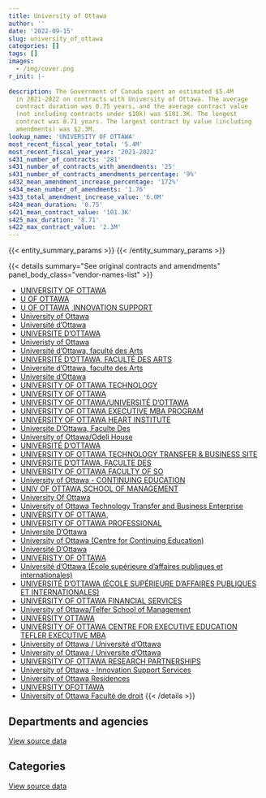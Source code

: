 ```yaml
---
title: University of Ottawa
author: ''
date: '2022-09-15'
slug: university_of_ottawa
categories: []
tags: []
images:
  - /img/cover.png
r_init: |-
  
description: The Government of Canada spent an estimated $5.4M
  in 2021-2022 on contracts with University of Ottawa. The average
  contract duration was 0.75 years, and the average contract value
  (not including contracts under $10k) was $101.3K. The longest
  contract was 8.71 years. The largest contract by value (including
  amendments) was $2.3M.
lookup_name: 'UNIVERSITY OF OTTAWA'
most_recent_fiscal_year_total: '5.4M'
most_recent_fiscal_year_year: '2021-2022'
s431_number_of_contracts: '281'
s431_number_of_contracts_with_amendments: '25'
s431_number_of_contracts_amendments_percentage: '9%'
s432_mean_amendment_increase_percentage: '172%'
s434_mean_number_of_amendments: '1.76'
s433_total_amendment_increase_value: '6.0M'
s424_mean_duration: '0.75'
s421_mean_contract_value: '101.3K'
s425_max_duration: '8.71'
s422_max_contract_value: '2.3M'
---
```


<script src="/rmarkdown-libs/htmlwidgets/htmlwidgets.js"></script>
<link href="/rmarkdown-libs/datatables-css/datatables-crosstalk.css" rel="stylesheet" />
<script src="/rmarkdown-libs/datatables-binding/datatables.js"></script>
<script src="/rmarkdown-libs/jquery/jquery-3.6.0.min.js"></script>
<link href="/rmarkdown-libs/dt-core-bootstrap/css/dataTables.bootstrap.min.css" rel="stylesheet" />
<link href="/rmarkdown-libs/dt-core-bootstrap/css/dataTables.bootstrap.extra.css" rel="stylesheet" />
<script src="/rmarkdown-libs/dt-core-bootstrap/js/jquery.dataTables.min.js"></script>
<script src="/rmarkdown-libs/dt-core-bootstrap/js/dataTables.bootstrap.min.js"></script>
<link href="/rmarkdown-libs/crosstalk/css/crosstalk.min.css" rel="stylesheet" />
<script src="/rmarkdown-libs/crosstalk/js/crosstalk.min.js"></script>
<script src="/rmarkdown-libs/htmlwidgets/htmlwidgets.js"></script>
<link href="/rmarkdown-libs/datatables-css/datatables-crosstalk.css" rel="stylesheet" />
<script src="/rmarkdown-libs/datatables-binding/datatables.js"></script>
<script src="/rmarkdown-libs/jquery/jquery-3.6.0.min.js"></script>
<link href="/rmarkdown-libs/dt-core-bootstrap/css/dataTables.bootstrap.min.css" rel="stylesheet" />
<link href="/rmarkdown-libs/dt-core-bootstrap/css/dataTables.bootstrap.extra.css" rel="stylesheet" />
<script src="/rmarkdown-libs/dt-core-bootstrap/js/jquery.dataTables.min.js"></script>
<script src="/rmarkdown-libs/dt-core-bootstrap/js/dataTables.bootstrap.min.js"></script>
<link href="/rmarkdown-libs/crosstalk/css/crosstalk.min.css" rel="stylesheet" />
<script src="/rmarkdown-libs/crosstalk/js/crosstalk.min.js"></script>

{{< entity_summary_params >}}
{{< /entity_summary_params >}}

{{< details summary="See original contracts and amendments" panel_body_class="vendor-names-list" >}}
- [UNIVERSITY OF OTTAWA](https://search.open.canada.ca/en/ct/?sort=contract_value_f%20desc&page=1&search_text=%22UNIVERSITY%20OF%20OTTAWA%22)
- [U OF OTTAWA](https://search.open.canada.ca/en/ct/?sort=contract_value_f%20desc&page=1&search_text=%22U%20OF%20OTTAWA%22)
- [U OF OTTAWA ,INNOVATION SUPPORT](https://search.open.canada.ca/en/ct/?sort=contract_value_f%20desc&page=1&search_text=%22U%20OF%20OTTAWA%20%2cINNOVATION%20SUPPORT%22)
- [University of Ottawa](https://search.open.canada.ca/en/ct/?sort=contract_value_f%20desc&page=1&search_text=%22University%20of%20Ottawa%22)
- [Université d’Ottawa](https://search.open.canada.ca/en/ct/?sort=contract_value_f%20desc&page=1&search_text=%22Universit%c3%a9%20d%27Ottawa%22)
- [UNIVERSITE D’OTTAWA](https://search.open.canada.ca/en/ct/?sort=contract_value_f%20desc&page=1&search_text=%22UNIVERSITE%20D%27OTTAWA%22)
- [Univeristy of Ottawa](https://search.open.canada.ca/en/ct/?sort=contract_value_f%20desc&page=1&search_text=%22Univeristy%20of%20Ottawa%22)
- [Université d’Ottawa, faculté des Arts](https://search.open.canada.ca/en/ct/?sort=contract_value_f%20desc&page=1&search_text=%22Universit%c3%a9%20d%27Ottawa%2c%20facult%c3%a9%20des%20Arts%22)
- [UNIVERSITÉ D’OTTAWA, FACULTÉ DES ARTS](https://search.open.canada.ca/en/ct/?sort=contract_value_f%20desc&page=1&search_text=%22UNIVERSIT%c3%89%20D%27OTTAWA%2c%20FACULT%c3%89%20DES%20ARTS%22)
- [Universite d’Ottawa, faculte des Arts](https://search.open.canada.ca/en/ct/?sort=contract_value_f%20desc&page=1&search_text=%22Universite%20d%27Ottawa%2c%20faculte%20des%20Arts%22)
- [Universite d’Ottawa](https://search.open.canada.ca/en/ct/?sort=contract_value_f%20desc&page=1&search_text=%22Universite%20d%27Ottawa%22)
- [UNIVERSITY OF OTTAWA TECHNOLOGY](https://search.open.canada.ca/en/ct/?sort=contract_value_f%20desc&page=1&search_text=%22UNIVERSITY%20OF%20OTTAWA%20TECHNOLOGY%22)
- [UNIVERSITY OF OTTAWA](https://search.open.canada.ca/en/ct/?sort=contract_value_f%20desc&page=1&search_text=%22%2aUNIVERSITY%20OF%20OTTAWA%22)
- [UNIVERSITY OF OTTAWA/UNIVERSITÉ D’OTTAWA](https://search.open.canada.ca/en/ct/?sort=contract_value_f%20desc&page=1&search_text=%22UNIVERSITY%20OF%20OTTAWA%2fUNIVERSIT%c3%89%20D%27OTTAWA%22)
- [UNIVERSITY OF OTTAWA EXECUTIVE MBA PROGRAM](https://search.open.canada.ca/en/ct/?sort=contract_value_f%20desc&page=1&search_text=%22UNIVERSITY%20OF%20OTTAWA%20EXECUTIVE%20MBA%20PROGRAM%22)
- [UNIVERSITY OF OTTAWA HEART INSTITUTE](https://search.open.canada.ca/en/ct/?sort=contract_value_f%20desc&page=1&search_text=%22UNIVERSITY%20OF%20OTTAWA%20HEART%20INSTITUTE%22)
- [Universite D’Ottawa, Faculte Des](https://search.open.canada.ca/en/ct/?sort=contract_value_f%20desc&page=1&search_text=%22Universite%20D%27Ottawa%2c%20Faculte%20Des%22)
- [University of Ottawa/Odell House](https://search.open.canada.ca/en/ct/?sort=contract_value_f%20desc&page=1&search_text=%22University%20of%20Ottawa%2fOdell%20House%22)
- [UNIVERSITÉ D’OTTAWA](https://search.open.canada.ca/en/ct/?sort=contract_value_f%20desc&page=1&search_text=%22UNIVERSIT%c3%89%20D%27OTTAWA%22)
- [UNIVERSITY OF OTTAWA TECHNOLOGY TRANSFER & BUSINESS SITE](https://search.open.canada.ca/en/ct/?sort=contract_value_f%20desc&page=1&search_text=%22UNIVERSITY%20OF%20OTTAWA%20TECHNOLOGY%20TRANSFER%20%26%20BUSINESS%20SITE%22)
- [UNIVERSITE D’OTTAWA, FACULTE DES](https://search.open.canada.ca/en/ct/?sort=contract_value_f%20desc&page=1&search_text=%22UNIVERSITE%20D%27OTTAWA%2c%20FACULTE%20DES%22)
- [UNIVERSITY OF OTTAWA FACULTY OF SO](https://search.open.canada.ca/en/ct/?sort=contract_value_f%20desc&page=1&search_text=%22UNIVERSITY%20OF%20OTTAWA%20FACULTY%20OF%20SO%22)
- [University of Ottawa - CONTINUING EDUCATION](https://search.open.canada.ca/en/ct/?sort=contract_value_f%20desc&page=1&search_text=%22University%20of%20Ottawa%20-%20CONTINUING%20EDUCATION%22)
- [UNIV OF OTTAWA,SCHOOL OF MANAGEMENT](https://search.open.canada.ca/en/ct/?sort=contract_value_f%20desc&page=1&search_text=%22UNIV%20OF%20OTTAWA%2cSCHOOL%20OF%20MANAGEMENT%22)
- [University Of Ottawa](https://search.open.canada.ca/en/ct/?sort=contract_value_f%20desc&page=1&search_text=%22University%20Of%20Ottawa%22)
- [University of Ottawa Technology Transfer and Business Enterprise](https://search.open.canada.ca/en/ct/?sort=contract_value_f%20desc&page=1&search_text=%22University%20of%20Ottawa%20Technology%20Transfer%20and%20Business%20Enterprise%22)
- [UNIVERSITY OF OTTAWA,](https://search.open.canada.ca/en/ct/?sort=contract_value_f%20desc&page=1&search_text=%22UNIVERSITY%20OF%20OTTAWA%2c%22)
- [UNIVERSITY OF OTTAWA PROFESSIONAL](https://search.open.canada.ca/en/ct/?sort=contract_value_f%20desc&page=1&search_text=%22UNIVERSITY%20OF%20OTTAWA%20PROFESSIONAL%22)
- [Universite D’Ottawa](https://search.open.canada.ca/en/ct/?sort=contract_value_f%20desc&page=1&search_text=%22Universite%20D%27Ottawa%22)
- [University of Ottawa (Centre for Continuing Education)](https://search.open.canada.ca/en/ct/?sort=contract_value_f%20desc&page=1&search_text=%22University%20of%20Ottawa%20%28Centre%20for%20Continuing%20Education%29%22)
- [Université D’Ottawa](https://search.open.canada.ca/en/ct/?sort=contract_value_f%20desc&page=1&search_text=%22Universit%c3%a9%20D%27Ottawa%22)
- [UNIVERISTY OF OTTAWA](https://search.open.canada.ca/en/ct/?sort=contract_value_f%20desc&page=1&search_text=%22UNIVERISTY%20OF%20OTTAWA%22)
- [Université d’Ottawa (École supérieure d’affaires publiques et internationales)](https://search.open.canada.ca/en/ct/?sort=contract_value_f%20desc&page=1&search_text=%22Universit%c3%a9%20d%27Ottawa%20%28%c3%89cole%20sup%c3%a9rieure%20d%27affaires%20publiques%20et%20internationales%29%22)
- [UNIVERSITÉ D’OTTAWA (ÉCOLE SUPÉRIEURE D’AFFAIRES PUBLIQUES ET INTERNATIONALES)](https://search.open.canada.ca/en/ct/?sort=contract_value_f%20desc&page=1&search_text=%22UNIVERSIT%c3%89%20D%27OTTAWA%20%28%c3%89COLE%20SUP%c3%89RIEURE%20D%27AFFAIRES%20PUBLIQUES%20ET%20INTERNATIONALES%29%22)
- [UNIVERSITY OF OTTAWA FINANCIAL SERVICES](https://search.open.canada.ca/en/ct/?sort=contract_value_f%20desc&page=1&search_text=%22UNIVERSITY%20OF%20OTTAWA%20FINANCIAL%20SERVICES%22)
- [University of Ottawa/Telfer School of Management](https://search.open.canada.ca/en/ct/?sort=contract_value_f%20desc&page=1&search_text=%22University%20of%20Ottawa%2fTelfer%20School%20of%20Management%22)
- [UNIVERSITY OTTAWA](https://search.open.canada.ca/en/ct/?sort=contract_value_f%20desc&page=1&search_text=%22UNIVERSITY%20OTTAWA%22)
- [UNIVERSITY OF OTTAWA CENTRE FOR EXECUTIVE EDUCATION TEFLER EXECUTIVE MBA](https://search.open.canada.ca/en/ct/?sort=contract_value_f%20desc&page=1&search_text=%22UNIVERSITY%20OF%20OTTAWA%20CENTRE%20FOR%20EXECUTIVE%20EDUCATION%20TEFLER%20EXECUTIVE%20MBA%22)
- [University of Ottawa / Université d’Ottawa](https://search.open.canada.ca/en/ct/?sort=contract_value_f%20desc&page=1&search_text=%22University%20of%20Ottawa%20%2f%20Universit%c3%a9%20d%27Ottawa%22)
- [University of Ottawa / Universite d’Ottawa](https://search.open.canada.ca/en/ct/?sort=contract_value_f%20desc&page=1&search_text=%22University%20of%20Ottawa%20%2f%20Universite%20d%27Ottawa%22)
- [UNIVERSITY OF OTTAWA RESEARCH PARTNERSHIPS](https://search.open.canada.ca/en/ct/?sort=contract_value_f%20desc&page=1&search_text=%22UNIVERSITY%20OF%20OTTAWA%20RESEARCH%20PARTNERSHIPS%22)
- [University of Ottawa - Innovation Support Services](https://search.open.canada.ca/en/ct/?sort=contract_value_f%20desc&page=1&search_text=%22University%20of%20Ottawa%20-%20Innovation%20Support%20Services%22)
- [University of Ottawa Residences](https://search.open.canada.ca/en/ct/?sort=contract_value_f%20desc&page=1&search_text=%22University%20of%20Ottawa%20Residences%22)
- [UNIVERSITY OFOTTAWA](https://search.open.canada.ca/en/ct/?sort=contract_value_f%20desc&page=1&search_text=%22UNIVERSITY%20OFOTTAWA%22)
- [University of Ottawa Faculté de droit](https://search.open.canada.ca/en/ct/?sort=contract_value_f%20desc&page=1&search_text=%22University%20of%20Ottawa%20Facult%c3%a9%20de%20droit%22)
{{< /details >}}

## Departments and agencies

<div id="htmlwidget-1" style="width:100%;height:auto;" class="datatables html-widget"></div>
<script type="application/json" data-for="htmlwidget-1">{"x":{"style":"bootstrap","filter":"none","vertical":false,"data":[["<a href=\"/departments/aafc-aac/\">Agriculture and Agri-Food Canada<\/a>","<a href=\"/departments/aandc-aadnc/\">Crown-Indigenous Relations and Northern Affairs Canada<\/a>","<a href=\"/departments/cas-satj/\">Courts Administration Service<\/a>","<a href=\"/departments/cbsa-asfc/\">Canada Border Services Agency<\/a>","<a href=\"/departments/ced-dec/\">Canada Economic Development for Quebec Regions<\/a>","<a href=\"/departments/cic/\">Immigration, Refugees and Citizenship Canada<\/a>","<a href=\"/departments/cnsc-ccsn/\">Canadian Nuclear Safety Commission<\/a>","<a href=\"/departments/cpc-cpp/\">Civilian Review and Complaints Commission for the RCMP<\/a>","<a href=\"/departments/cra-arc/\">Canada Revenue Agency<\/a>","<a href=\"/departments/crtc/\">Canadian Radio-television and Telecommunications Commission<\/a>","<a href=\"/departments/csa-asc/\">Canadian Space Agency<\/a>","<a href=\"/departments/csps-efpc/\">Canada School of Public Service<\/a>","<a href=\"/departments/dfatd-maecd/\">Global Affairs Canada<\/a>","<a href=\"/departments/dfo-mpo/\">Fisheries and Oceans Canada<\/a>","<a href=\"/departments/dnd-mdn/\">National Defence<\/a>","<a href=\"/departments/ec/\">Environment and Climate Change Canada<\/a>","<a href=\"/departments/esdc-edsc/\">Employment and Social Development Canada<\/a>","<a href=\"/departments/hc-sc/\">Health Canada<\/a>","<a href=\"/departments/iaac-aeic/\">Impact Assessment Agency of Canada<\/a>","<a href=\"/departments/ic/\">Innovation, Science and Economic Development Canada<\/a>","<a href=\"/departments/infc/\">Infrastructure Canada<\/a>","<a href=\"/departments/isc-sac/\">Indigenous Services Canada<\/a>","<a href=\"/departments/nrc-cnrc/\">National Research Council Canada<\/a>","<a href=\"/departments/nrcan-rncan/\">Natural Resources Canada<\/a>","<a href=\"/departments/nserc-crsng/\">Natural Sciences and Engineering Research Council of Canada<\/a>","<a href=\"/departments/osfi-bsif/\">Office of the Superintendent of Financial Institutions Canada<\/a>","<a href=\"/departments/osgg-bsgg/\">Office of the Secretary to the Governor General<\/a>","<a href=\"/departments/pbc-clcc/\">Parole Board of Canada<\/a>","<a href=\"/departments/pc/\">Parks Canada<\/a>","<a href=\"/departments/pch/\">Canadian Heritage<\/a>","<a href=\"/departments/pco-bcp/\">Privy Council Office<\/a>","<a href=\"/departments/phac-aspc/\">Public Health Agency of Canada<\/a>","<a href=\"/departments/ps-sp/\">Public Safety Canada<\/a>","<a href=\"/departments/pwgsc-tpsgc/\">Public Services and Procurement Canada<\/a>","<a href=\"/departments/rcmp-grc/\">Royal Canadian Mounted Police<\/a>","<a href=\"/departments/ssc-spc/\">Shared Services Canada<\/a>","<a href=\"/departments/statcan/\">Statistics Canada<\/a>","<a href=\"/departments/tbs-sct/\">Treasury Board of Canada Secretariat<\/a>","<a href=\"/departments/tc/\">Transport Canada<\/a>","<a href=\"/departments/wage/\">Department for Women and Gender Equality<\/a>"],[20340,10652.78,9190.16,null,5265.41,null,216637.6,2327.68,null,null,209288.01,null,37403.19,29380,968403.03,166970.84,139943,227225.45,null,2612.48,null,7369.06,311243.56,77108.8,2755.6,5951.66,null,10396,32925.9,null,null,463097.7,null,31958.64,null,null,24950.4,37698.75,6859.85,null],[null,51347.55,21424.19,32544,null,null,328493.38,null,22600.2,27300,209861.4,null,41508.39,103335.11,1772130.54,114305.36,38789.39,578902.03,null,33547.52,11753.24,63283.97,1076621.59,80780.22,53081.55,6914.05,null,87819.14,19185.88,null,null,406675.28,null,34649.57,14972.5,33900,null,24096.75,50651.06,null],[null,3105.54,21365.65,null,null,null,80847.8,null,null,12600,209288.01,40000,122354.53,11865,3325736.35,42363.31,93712.99,590704.24,38075.77,13230,23898.26,21194.97,1255468.51,88374.77,52936.52,16937.11,15820,39870.86,10057,17350.88,null,458941.16,null,49639.53,null,5113.05,null,null,59365.39,null],[24806.25,null,null,null,null,11865,25948.55,null,null,null,87155.56,null,24015.75,null,1980701.38,81610.45,193654.51,568545.01,13587.83,33894,null,14537.51,1045205.37,136502.42,52936.52,12760.84,15820,12430,32602.5,108199.12,27980.54,683887.13,39500,64565.97,null,32176.95,null,40680,41956.67,39800]],"container":"<table class=\"table table-striped table-hover row-border order-column display\">\n  <thead>\n    <tr>\n      <th>Department<\/th>\n      <th>2018-2019<\/th>\n      <th>2019-2020<\/th>\n      <th>2020-2021<\/th>\n      <th>2021-2022<\/th>\n    <\/tr>\n  <\/thead>\n<\/table>","options":{"order":[[4,"desc"]],"pageLength":10,"autoWidth":true,"columnDefs":[{"targets":1,"render":"function(data, type, row, meta) {\n    return type !== 'display' ? data : DTWidget.formatCurrency(data, \"$\", 2, 3, \",\", \".\", true, null);\n  }"},{"targets":2,"render":"function(data, type, row, meta) {\n    return type !== 'display' ? data : DTWidget.formatCurrency(data, \"$\", 2, 3, \",\", \".\", true, null);\n  }"},{"targets":3,"render":"function(data, type, row, meta) {\n    return type !== 'display' ? data : DTWidget.formatCurrency(data, \"$\", 2, 3, \",\", \".\", true, null);\n  }"},{"targets":4,"render":"function(data, type, row, meta) {\n    return type !== 'display' ? data : DTWidget.formatCurrency(data, \"$\", 2, 3, \",\", \".\", true, null);\n  }"},{"width":"16%","targets":[1,2,3,4]},{"className":"dt-right","targets":[1,2,3,4]}],"orderClasses":false}},"evals":["options.columnDefs.0.render","options.columnDefs.1.render","options.columnDefs.2.render","options.columnDefs.3.render"],"jsHooks":[]}</script>
<p class="text-right">
<a href="https://github.com/GoC-Spending/contracts-data/tree/main/data/out/vendors/university_of_ottawa/summary_by_fiscal_year_by_department.csv" class="source-data-link btn btn-link">View source data</a>
</p>

## Categories

<div id="htmlwidget-2" style="width:100%;height:auto;" class="datatables html-widget"></div>
<script type="application/json" data-for="htmlwidget-2">{"x":{"style":"bootstrap","filter":"none","vertical":false,"data":[["<a href=\"/categories/other/\">(Other)<\/a>","<a href=\"/categories/facilities_and_construction/\">Facilities and construction<\/a>","<a href=\"/categories/professional_services/\">Professional services<\/a>","<a href=\"/categories/information_technology/\">Information technology<\/a>","<a href=\"/categories/medical/\">Medical<\/a>","<a href=\"/categories/industrial_products_and_services/\">Industrial products and services<\/a>","<a href=\"/categories/human_capital/\">Human capital<\/a>"],[98760.64,703713.37,1362886.93,16626.25,440465.48,null,435502.87],[188140.96,865995.07,2522588.43,76140.5,427928.32,null,1259680.63],[null,838561.46,4046598.45,76625.6,426759.12,null,1331672.57],[null,759528.97,2518684.32,7539.47,420101.66,24973,1716498.39]],"container":"<table class=\"table table-striped table-hover row-border order-column display\">\n  <thead>\n    <tr>\n      <th>Category<\/th>\n      <th>2018-2019<\/th>\n      <th>2019-2020<\/th>\n      <th>2020-2021<\/th>\n      <th>2021-2022<\/th>\n    <\/tr>\n  <\/thead>\n<\/table>","options":{"order":[[4,"desc"]],"dom":"t","pageLength":30,"autoWidth":true,"columnDefs":[{"targets":1,"render":"function(data, type, row, meta) {\n    return type !== 'display' ? data : DTWidget.formatCurrency(data, \"$\", 2, 3, \",\", \".\", true, null);\n  }"},{"targets":2,"render":"function(data, type, row, meta) {\n    return type !== 'display' ? data : DTWidget.formatCurrency(data, \"$\", 2, 3, \",\", \".\", true, null);\n  }"},{"targets":3,"render":"function(data, type, row, meta) {\n    return type !== 'display' ? data : DTWidget.formatCurrency(data, \"$\", 2, 3, \",\", \".\", true, null);\n  }"},{"targets":4,"render":"function(data, type, row, meta) {\n    return type !== 'display' ? data : DTWidget.formatCurrency(data, \"$\", 2, 3, \",\", \".\", true, null);\n  }"},{"width":"16%","targets":[1,2,3,4]},{"className":"dt-right","targets":[1,2,3,4]}],"orderClasses":false,"lengthMenu":[10,25,30,50,100]}},"evals":["options.columnDefs.0.render","options.columnDefs.1.render","options.columnDefs.2.render","options.columnDefs.3.render"],"jsHooks":[]}</script>
<p class="text-right">
<a href="https://github.com/GoC-Spending/contracts-data/tree/main/data/out/vendors/university_of_ottawa/summary_by_fiscal_year_by_category.csv" class="source-data-link btn btn-link">View source data</a>
</p>
